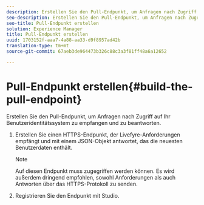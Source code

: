 ```yaml
---
description: Erstellen Sie den Pull-Endpunkt, um Anfragen nach Zugriff auf Ihr Benutzeridentitätssystem zu empfangen und zu beantworten.
seo-description: Erstellen Sie den Pull-Endpunkt, um Anfragen nach Zugriff auf Ihr Benutzeridentitätssystem zu empfangen und zu beantworten.
seo-title: Pull-Endpunkt erstellen
solution: Experience Manager
title: Pull-Endpunkt erstellen
uuid: 1703152f-aaa7-4a88-aa33-d9f8957ad42b
translation-type: tm+mt
source-git-commit: 67aeb3de964473b326c88c3a3f81ff48a6a12652

---
```



# Pull-Endpunkt erstellen{#build-the-pull-endpoint}

Erstellen Sie den Pull-Endpunkt, um Anfragen nach Zugriff auf Ihr Benutzeridentitätssystem zu empfangen und zu beantworten.

1. Erstellen Sie einen HTTPS-Endpunkt, der Livefyre-Anforderungen empfängt und mit einem JSON-Objekt antwortet, das die neuesten Benutzerdaten enthält.

   >[!NOTE]
   >
   >Auf diesen Endpunkt muss zugegriffen werden können. Es wird außerdem dringend empfohlen, sowohl Anforderungen als auch Antworten über das HTTPS-Protokoll zu senden.

1. Registrieren Sie den Endpunkt mit Studio.
